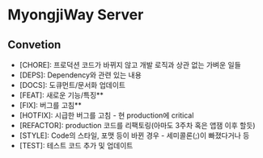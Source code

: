 # MyongjiWay Server

## Convetion
- [CHORE]: 프로덕션 코드가 바뀌지 않고 개발 로직과 상관 없는 가벼운 일들
- [DEPS]: Dependency와 관련 있는 내용
- [DOCS]: 도큐먼트/문서화 업데이트
- [FEAT]: 새로운 기능/특징**
- [FIX]: 버그를 고침**
- [HOTFIX]: 시급한 버그를 고침 - 현 production에 critical
- [REFACTOR]: production 코드를 리팩토링(아마도 3주차 혹은 앱잼 이후 할듯)
- [STYLE]: Code의 스타일, 포맷 등이 바뀐 경우 - 세미콜론(;)이 빠졌다거나 등
- [TEST]: 테스트 코드 추가 및 업데이트